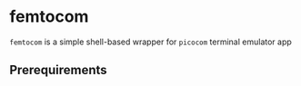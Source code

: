 # femtocom

`femtocom` is a simple shell-based wrapper for `picocom` terminal emulator app

## Prerequirements

